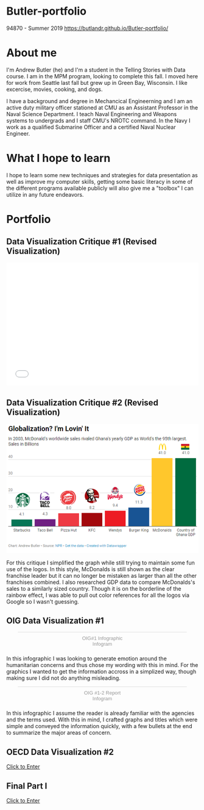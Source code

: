 # Butler-portfolio
94870 - Summer 2019
https://butlandr.github.io/Butler-portfolio/

# About me
I'm Andrew Butler (he) and I'm a student in the Telling Stories with Data course. I am in the MPM program, looking to complete this fall. I moved here for work from Seattle last fall but grew up in Green Bay, Wisconsin. I like excercise, movies, cooking, and dogs.

I have a background and degree in Mechancical Engineerning and I am an active duty military officer stationed at CMU as an Assistant Professor in the Naval Science Department. I teach Naval Engineering and Weapons systems to undergrads and I staff CMU's NROTC command. In the Navy I work as a qualified Submarine Officer and a certified Naval Nuclear Engineer.

# What I hope to learn
I hope to learn some new techniques and strategies for data presentation as well as improve my computer skills, getting some basic literacy in some of the different programs available publicly will also give me a "toolbox" I can utilize in any future endeavors.

# Portfolio
## Data Visualization Critique #1 (Revised Visualization)
<iframe title="Social Media Popularity of Candidates and Parties" aria-label="Bar Chart" id="datawrapper-chart-3SyZJ" src="//datawrapper.dwcdn.net/3SyZJ/1/" scrolling="no" frameborder="0" style="width: 0; min-width: 100% !important; border: none;" height="322"></iframe><script type="text/javascript">!function(){"use strict";window.addEventListener("message",function(a){if(void 0!==a.data["datawrapper-height"])for(var e in a.data["datawrapper-height"]){var t=document.getElementById("datawrapper-chart-"+e)||document.querySelector("iframe[src*='"+e+"']");t&&(t.style.height=a.data["datawrapper-height"][e]+"px")}})}();</script>

## Data Visualization Critique #2 (Revised Visualization)
![alt text](https://github.com/butlandr/Butler-portfolio/blob/master/Data%20Vis%20Critigue%202.PNG?raw=true)

For this critique I simplified the graph while still trying to maintain some fun use of the logos. In this style, McDonalds is still shown as the clear franchise leader but it can no longer be mistaken as larger than all the other franchises combined. I also researched GDP data to compare McDonalds's sales to a similarly sized country. Though it is on the borderline of the rainbow effect, I was able to pull out color references for all the logos via Google so I wasn't guessing.

## OIG Data Visualization #1
<div class="infogram-embed" data-id="2cfc432d-3e48-4bde-bbca-e90ea4848b85" data-type="interactive" data-title="OIG#1 Infographic"></div><script>!function(e,t,s,i){var n="InfogramEmbeds",o=e.getElementsByTagName("script")[0],d=/^http:/.test(e.location)?"http:":"https:";if(/^\/{2}/.test(i)&&(i=d+i),window[n]&&window[n].initialized)window[n].process&&window[n].process();else if(!e.getElementById(s)){var r=e.createElement("script");r.async=1,r.id=s,r.src=i,o.parentNode.insertBefore(r,o)}}(document,0,"infogram-async","https://e.infogram.com/js/dist/embed-loader-min.js");</script><div style="padding:8px 0;font-family:Arial!important;font-size:13px!important;line-height:15px!important;text-align:center;border-top:1px solid #dadada;margin:0 30px"><a href="https://infogram.com/2cfc432d-3e48-4bde-bbca-e90ea4848b85" style="color:#989898!important;text-decoration:none!important;" target="_blank">OIG#1 Infographic</a><br><a href="https://infogram.com" style="color:#989898!important;text-decoration:none!important;" target="_blank" rel="nofollow">Infogram</a></div>

In this infographic I was looking to generate emotion around the humanitarian concerns and thus chose my wording with this in mind. For the graphics I wanted to get the information accross in a simplized way, though making sure I did not do anything misleading. 


<div class="infogram-embed" data-id="75f2aa41-0faa-4b23-bfbe-b0a6f9963d26" data-type="interactive" data-title="OIG #1-2 Report"></div><script>!function(e,t,s,i){var n="InfogramEmbeds",o=e.getElementsByTagName("script")[0],d=/^http:/.test(e.location)?"http:":"https:";if(/^\/{2}/.test(i)&&(i=d+i),window[n]&&window[n].initialized)window[n].process&&window[n].process();else if(!e.getElementById(s)){var r=e.createElement("script");r.async=1,r.id=s,r.src=i,o.parentNode.insertBefore(r,o)}}(document,0,"infogram-async","https://e.infogram.com/js/dist/embed-loader-min.js");</script><div style="padding:8px 0;font-family:Arial!important;font-size:13px!important;line-height:15px!important;text-align:center;border-top:1px solid #dadada;margin:0 30px"><a href="https://infogram.com/75f2aa41-0faa-4b23-bfbe-b0a6f9963d26" style="color:#989898!important;text-decoration:none!important;" target="_blank">OIG #1-2 Report</a><br><a href="https://infogram.com" style="color:#989898!important;text-decoration:none!important;" target="_blank" rel="nofollow">Infogram</a></div>

In this infographic I assume the reader is already familiar with the agencies and the terms used. With this in mind, I crafted graphs and titles which were simple and conveyed the information quickly, with a few bullets at the end to summarize the major areas of concern.


## OECD Data Visualization #2

[Click to Enter](/OECDVis2.md)

## Final Part I

[Click to Enter](/FinalP1.md)
